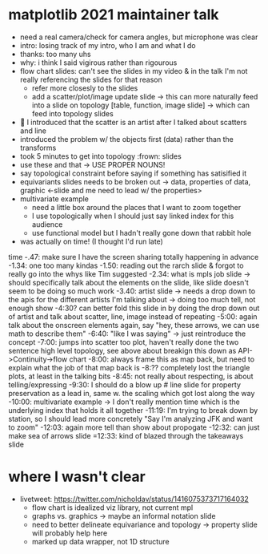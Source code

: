 # matplotlib 2021 maintainer talk

* need a real camera/check for camera angles, but microphone was clear
* intro: losing track of my intro, who I am and what I do
* thanks: too many uhs
* why: i think I said vigirous rather than rigourous
* flow chart slides: can't see the slides in my video & in the talk I'm not really referencing the slides for that reason 
    * refer more closesly to the slides
    * add a scatter/plot/image update slide -> this can more naturally feed into a slide on topology [table, function, image slide] -> which can feed into topology slides
* 🤦 I introduced that the scatter is an artist after I talked about scatters and line
* introduced the problem w/ the objects first (data) rather than the transforms 
* took 5 minutes to get into topology :frown: slides
* use these and that -> USE PROPER NOUNS!
* say topological constraint before saying if something has satisified it
* equivariants slides needs to be broken out -> data, properties of data, graphic <-slide and me need to lead w/ the properties> 
* multivariate example
    * need a little box around the places that I want to zoom together 
    * I use topologically when I should just say linked index for this audience
    * use functional model but I hadn't really gone down that rabbit hole
* was actually on time! (I thought I'd run late)

time
-.47: make sure I have the screen sharing totally happening in advance
-1.34: one too many kindas
-1.50: reading out the rarch slide & forgot to really go into the whys like Tim suggested
-2.34: what is mpls job slide -> should specifically talk about the elements on the slide, like slide doesn't seem to be doing so much work 
-3.40: artist slide -> needs a drop down to the apis for the different artists I'm talking about -> doing too much tell, not enough show
-4:30? can better fold this slide in by doing the drop down out of artist and talk about scatter, line, image instead of repeating
-5:00: again talk about the onscreen elements again, say "hey, these arrows, we can use math to describe them"
-6:40: "like I was saying" -> just reintroduce the concept 
-7:00: jumps into scatter too plot, haven't really done the two sentence high level topology, see above about breakign this down as API->Continuity->flow chart
-8:00: always frame this as map back, but need to explain what the job of that map back is 
-8:?? completely lost the triangle plots, at least in the talking bits
-8:45: not really about respecting, is about telling/expressing
-9:30: I should do a blow up # line slide for property preservation as a lead in, same w. the scaling which got lost along the way
-10:00: multivariate example -> I don't really mention time which is the underlying index that holds it all together
-11:19: I'm trying to break down by station, so I should lead more concretely "Say I'm analyzing JFK and want to zoom"
-12:03: again more tell than show about propogate 
-12:32: can just make sea of arrows slide
=12:33: kind of blazed through the takeaways slide

# where I wasn't clear
* livetweet: https://twitter.com/nicholdav/status/1416075373717164032
    * flow chart is idealized viz library, not current mpl
    * graphs vs. graphics -> maybe an informal notation slide
    * need to better delineate equivariance and topology -> property slide will probably help here
    * marked up data wrapper, not 1D structure






